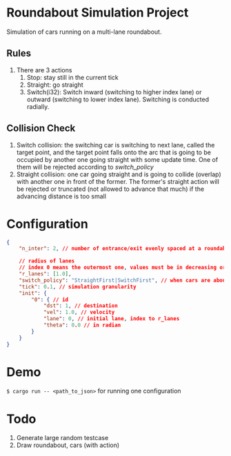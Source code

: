 # Roundabout Simulation Project
Simulation of cars running on a multi-lane roundabout.
## Rules
1. There are 3 actions
    1. Stop: stay still in the current tick
    1. Straight: go straight
    1. Switch(i32): Switch inward (switching to higher index lane) or outward (switching to lower index lane). Switching is conducted radially.
## Collision Check
1. Switch collision: the switching car is switching to next lane, called the target point, and the target point falls onto the arc that is going to be occupied by another one going straight with some update time. One of them will be rejected according to *switch_policy*
1. Straight collision: one car going straight and is going to collide (overlap) with another one in front of the former. The former's straight action will be rejected or truncated (not allowed to advance that much) if the advancing distance is too small
# Configuration
``` json
{
    "n_inter": 2, // number of entrance/exit evenly spaced at a roundabout, 0th is placed at theta 0

    // radius of lanes
    // index 0 means the outermost one, values must be in decreasing order
    "r_lanes": [1.0],
    "switch_policy": "StraightFirst|SwitchFirst", // when cars are about to collide with each other, specify which can go
    "tick": 0.1, // simulation granularity
    "init": {
        "0": { // id
            "dst": 1, // destination
            "vel": 1.0, // velocity
            "lane": 0, // initial lane, index to r_lanes
            "theta": 0.0 // in radian
        }
    }
}
```
# Demo
``` $ cargo run -- <path_to_json> ``` for running one configuration
# Todo
1. Generate large random testcase
2. Draw roundabout, cars (with action)